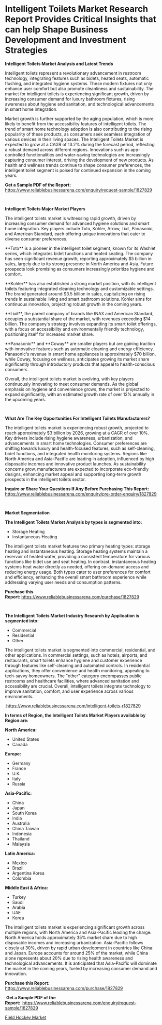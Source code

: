 <p><h1>Intelligent Toilets Market Research Report Provides Critical Insights that can help Shape Business Development and Investment Strategies</h1></p><p><strong>Intelligent Toilets Market Analysis and Latest Trends</strong></p>
<p><p>Intelligent toilets represent a revolutionary advancement in restroom technology, integrating features such as bidets, heated seats, automatic flushing, and integrated hygiene systems. These modern fixtures not only enhance user comfort but also promote cleanliness and sustainability. The market for intelligent toilets is experiencing significant growth, driven by increasing consumer demand for luxury bathroom fixtures, rising awareness about hygiene and sanitation, and technological advancements in smart home integration.</p><p>Market growth is further supported by the aging population, which is more likely to benefit from the accessibility features of intelligent toilets. The trend of smart home technology adoption is also contributing to the rising popularity of these products, as consumers seek seamless integration of various devices in their living spaces. The Intelligent Toilets Market is expected to grow at a CAGR of 13.2% during the forecast period, reflecting a robust demand across different regions. Innovations such as app-controlled functionalities and water-saving technologies are increasingly capturing consumer interest, driving the development of new products. As health and wellness trends continue to shape consumer preferences, the intelligent toilet segment is poised for continued expansion in the coming years.</p></p>
<p><strong>Get a Sample PDF of the Report:&nbsp;</strong> <a href="https://www.reliablebusinessarena.com/enquiry/request-sample/1827829?utm_campaign=1912&utm_medium=2&utm_source=Github&utm_content=ia&utm_term=09022025&utm_id=intelligent-toilets">https://www.reliablebusinessarena.com/enquiry/request-sample/1827829</a></p>
<p>&nbsp;</p>
<p><strong>Intelligent Toilets Major Market Players</strong></p>
<p><p>The intelligent toilets market is witnessing rapid growth, driven by increasing consumer demand for advanced hygiene solutions and smart home integration. Key players include Toto, Kohler, Arrow, Lixil, Panasonic, and American Standard, each offering unique innovations that cater to diverse consumer preferences.</p><p>**Toto** is a pioneer in the intelligent toilet segment, known for its Washlet series, which integrates bidet functions and heated seating. The company has seen significant revenue growth, reporting approximately $5 billion in sales, largely due to its strong presence in North America and Asia. Future prospects look promising as consumers increasingly prioritize hygiene and comfort.</p><p>**Kohler** has also established a strong market position, with its intelligent toilets featuring integrated cleaning technology and customizable settings. The brand generated around $3.5 billion in sales, capitalizing on rising trends in sustainable living and smart bathroom solutions. Kohler aims for continuous innovation, projecting robust growth in the coming years.</p><p>**Lixil**, the parent company of brands like INAX and American Standard, occupies a substantial share of the market, with revenues exceeding $14 billion. The company's strategy involves expanding its smart toilet offerings, with a focus on accessibility and environmentally friendly technology, positioning itself for increased market share.</p><p>**Panasonic** and **Coway** are smaller players but are gaining traction with innovative features such as automatic cleaning and energy efficiency. Panasonic's revenue in smart home appliances is approximately $70 billion, while Coway, focusing on wellness, anticipates growing its market share significantly through introductory products that appeal to health-conscious consumers.</p><p>Overall, the intelligent toilets market is evolving, with key players continuously innovating to meet consumer demands. As the global emphasis on hygiene and convenience grows, the market is projected to expand significantly, with an estimated growth rate of over 12% annually in the upcoming years.</p></p>
<p>&nbsp;</p>
<p><strong>What Are The Key Opportunities For Intelligent Toilets Manufacturers?</strong></p>
<p><p>The intelligent toilets market is experiencing robust growth, projected to reach approximately $3 billion by 2026, growing at a CAGR of over 10%. Key drivers include rising hygiene awareness, urbanization, and advancements in smart home technologies. Consumer preferences are shifting towards luxury and health-focused features, such as self-cleaning, bidet functions, and integrated health monitoring systems. Regions like North America and Asia-Pacific are leading in adoption, influenced by high disposable incomes and innovative product launches. As sustainability concerns grow, manufacturers are expected to incorporate eco-friendly designs, enhancing market appeal and supporting long-term growth prospects in the intelligent toilets sector.</p></p>
<p><strong>Inquire or Share Your Questions If Any Before Purchasing This Report:</strong> <a href="https://www.reliablebusinessarena.com/enquiry/pre-order-enquiry/1827829?utm_campaign=1912&utm_medium=2&utm_source=Github&utm_content=ia&utm_term=09022025&utm_id=intelligent-toilets">https://www.reliablebusinessarena.com/enquiry/pre-order-enquiry/1827829</a></p>
<p>&nbsp;</p>
<p><strong>Market Segmentation</strong></p>
<p><strong>The Intelligent Toilets Market Analysis by types is segmented into:</strong></p>
<p><ul><li>Storage Heating</li><li>Instantaneous Heating</li></ul></p>
<p><p>The intelligent toilets market features two primary heating types: storage heating and instantaneous heating. Storage heating systems maintain a reservoir of heated water, providing a consistent temperature for various functions like bidet use and seat heating. In contrast, instantaneous heating systems heat water directly as needed, offering on-demand access and reducing energy usage. Both types cater to user preferences for comfort and efficiency, enhancing the overall smart bathroom experience while addressing varying user needs and consumption patterns.</p></p>
<p><strong>Purchase this Report:&nbsp;</strong><a href="https://www.reliablebusinessarena.com/purchase/1827829?utm_campaign=1912&utm_medium=2&utm_source=Github&utm_content=ia&utm_term=09022025&utm_id=intelligent-toilets">https://www.reliablebusinessarena.com/purchase/1827829</a></p>
<p>&nbsp;</p>
<p><strong>The Intelligent Toilets Market Industry Research by Application is segmented into:</strong></p>
<p><ul><li>Commercial</li><li>Residential</li><li>Other</li></ul></p>
<p><p>The intelligent toilets market is segmented into commercial, residential, and other applications. In commercial settings, such as hotels, airports, and restaurants, smart toilets enhance hygiene and customer experience through features like self-cleaning and automated controls. In residential applications, they offer convenience and health monitoring, appealing to tech-savvy homeowners. The "other" category encompasses public restrooms and healthcare facilities, where advanced sanitation and accessibility are crucial. Overall, intelligent toilets integrate technology to improve sanitation, comfort, and user experience across various environments.</p></p>
<p><a href="https://www.reliablebusinessarena.com/intelligent-toilets-r1827829?utm_campaign=1912&utm_medium=2&utm_source=Github&utm_content=ia&utm_term=09022025&utm_id=intelligent-toilets">&nbsp;https://www.reliablebusinessarena.com/intelligent-toilets-r1827829</a></p>
<p><strong>In terms of Region, the Intelligent Toilets Market Players available by Region are:</strong></p>
<p>
    <p> <strong> North America: </strong>
        <ul>
            <li>United States</li>
            <li>Canada</li>
        </ul>
        </p> 
    <p> <strong> Europe: </strong>
        <ul>
            <li>Germany</li>
            <li>France</li>
            <li>U.K.</li>
            <li>Italy</li>
            <li>Russia</li>
        </ul>
        </p> 
    <p> <strong> Asia-Pacific: </strong>
        <ul>
            <li>China</li>
            <li>Japan</li>
            <li>South Korea</li>
            <li>India</li>
            <li>Australia</li>
            <li>China Taiwan</li>
            <li>Indonesia</li>
            <li>Thailand</li>
            <li>Malaysia</li>
        </ul>
        </p> 
    <p> <strong> Latin America: </strong>
        <ul>
            <li>Mexico</li>
            <li>Brazil</li>
            <li>Argentina Korea</li>
            <li>Colombia</li>
        </ul>
        </p> 
    <p> <strong> Middle East & Africa: </strong>
        <ul>
            <li>Turkey</li>
            <li>Saudi</li>
            <li>Arabia</li>
            <li>UAE</li>
            <li>Korea</li>
        </ul>
    </p>
    </p>
<p><p>The intelligent toilets market is experiencing significant growth across multiple regions, with North America and Asia-Pacific leading the charge. North America holds approximately 35% market share due to high disposable incomes and increasing urbanization. Asia-Pacific follows closely at 30%, driven by rapid urban development in countries like China and Japan. Europe accounts for around 25% of the market, while China alone represents about 20% due to rising health awareness and technological advancements. It is anticipated that Asia-Pacific will dominate the market in the coming years, fueled by increasing consumer demand and innovation.</p></p>
<p><strong>Purchase this Report: </strong><a href="https://www.reliablebusinessarena.com/purchase/1827829?utm_campaign=1912&utm_medium=2&utm_source=Github&utm_content=ia&utm_term=09022025&utm_id=intelligent-toilets">https://www.reliablebusinessarena.com/purchase/1827829</a></p>
<p>&nbsp;<strong>Get a Sample PDF of the Report:&nbsp;&nbsp;</strong><a href="https://www.reliablebusinessarena.com/enquiry/request-sample/1827829?utm_campaign=1912&utm_medium=2&utm_source=Github&utm_content=ia&utm_term=09022025&utm_id=intelligent-toilets">https://www.reliablebusinessarena.com/enquiry/request-sample/1827829</a></p>
<p><strong></strong></p>
<p><p><a href="https://github.com/globismark/Market-Research-Report-List-6/blob/main/field-hockey-market.md?utm_campaign=1912&utm_medium=2&utm_source=Github&utm_content=ia&utm_term=09022025&utm_id=intelligent-toilets">Field Hockey Market</a></p></p>